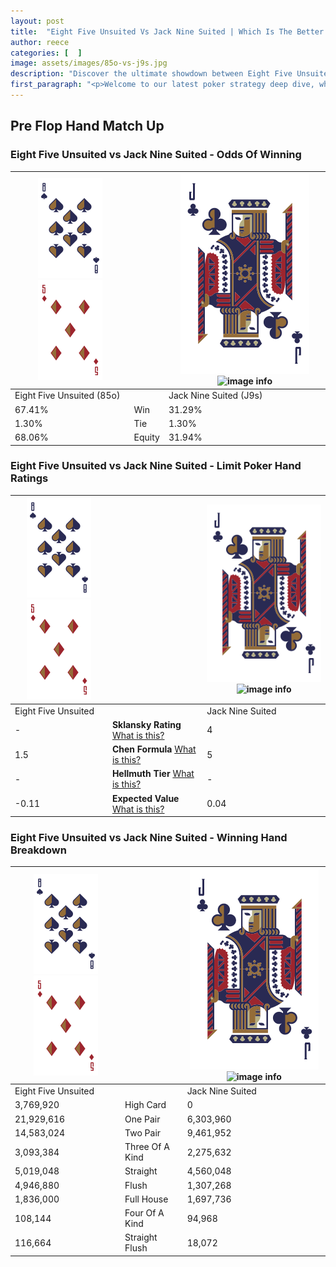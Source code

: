 ```yaml
---
layout: post
title:  "Eight Five Unsuited Vs Jack Nine Suited | Which Is The Better Hand In Poker? A Complete Guide"
author: reece
categories: [  ]
image: assets/images/85o-vs-j9s.jpg
description: "Discover the ultimate showdown between Eight Five Unsuited and Jack Nine Suited in poker! Uncover the odds, strategies, and scenarios where one hand triumphs over the other. Get ready to up your poker game with this thrilling analysis."
first_paragraph: "<p>Welcome to our latest poker strategy deep dive, where we're pitting two distinct hands against each other in a high-stakes showdown: Eight Five Unsuited vs Jack Nine Suited.</p><p>In the dynamic world of poker, every decision counts, and knowing which hand holds the upper hand is key to your success at the table.</p><p>In this article, we'll dissect these two hands, explore the scenarios where one dominates the other, and equip you with the knowledge to make strategic choices that can tip the odds in your favor.</p><p>Get ready to unravel the intriguing dynamics of these poker hands and elevate your game to new heights.</p>"
---
```




[comment]: # (sp0)

## Pre Flop Hand Match Up

<div class="table hand-ratings" markdown="1"> 



### Eight Five Unsuited vs Jack Nine Suited - Odds Of Winning


    
| ![image info](assets/images/hand1/8.png) ![image info](assets/images/hand1/5o.png) |  | ![image info](assets/images/hand2/J.png) ![image info](assets/images/hand2/9s.png) |
| -------- | -------- | -------- |
| Eight Five Unsuited (85o) |  | Jack Nine Suited (J9s) |
| 67.41% | Win | 31.29% |
| 1.30% | Tie | 1.30% |
| 68.06% | Equity | 31.94% |




[comment]: # (sp1)



### Eight Five Unsuited vs Jack Nine Suited - Limit Poker Hand Ratings


    
| ![image info](assets/images/hand1/8.png) ![image info](assets/images/hand1/5o.png) |  | ![image info](assets/images/hand2/J.png) ![image info](assets/images/hand2/9s.png) |
| -------- | -------- | -------- |
| Eight Five Unsuited |  | Jack Nine Suited |
| - | **Sklansky Rating** [What is this?](/sklansky-rating-explained) | 4 |
| 1.5 | **Chen Formula** [What is this?](/chen-formula-explained) | 5 |
| - | **Hellmuth Tier** [What is this?](/Hellmuth-tier-explained) | - |
| -0.11 | **Expected Value** [What is this?](/expected-value-explained) | 0.04 |




[comment]: # (sp2)



### Eight Five Unsuited vs Jack Nine Suited - Winning Hand Breakdown


    
| ![image info](assets/images/hand1/8.png) ![image info](assets/images/hand1/5o.png) |  | ![image info](assets/images/hand2/J.png) ![image info](assets/images/hand2/9s.png) |
| -------- | -------- | -------- |
| Eight Five Unsuited |  | Jack Nine Suited |
| 3,769,920 | High Card | 0 |
| 21,929,616 | One Pair | 6,303,960 |
| 14,583,024 | Two Pair | 9,461,952 |
| 3,093,384 | Three Of A Kind | 2,275,632 |
| 5,019,048 | Straight | 4,560,048 |
| 4,946,880 | Flush | 1,307,268 |
| 1,836,000 | Full House | 1,697,736 |
| 108,144 | Four Of A Kind | 94,968 |
| 116,664 | Straight Flush | 18,072 |




[comment]: # (sp3)



</div>

[comment]: # (sp4)



[comment]: # (sp5)

